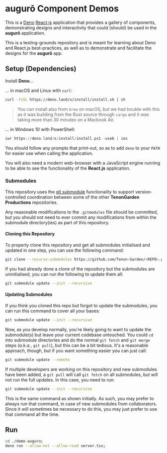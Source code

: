 # augurō Component Demos

This is a [Deno](https://deno.land/) [React.js](https://reactjs.org/) application that provides a gallery of components, demonstrating designs and interactivity that could (should) be used in the __augurō__ application.

This is a testing-grounds repository and is meant for learning about Deno and React.js best-practices, as well as to demonstrate and facilitate the designs for the __augurō__ app.

## Setup (Dependencies)

Install __Deno__...

... in macOS and Linux with `curl`:

```bash
curl -fsSL https://deno.land/x/install/install.sh | sh
```

> You can install also from `brew` on macOS, but we had trouble with this as it was building from the Rust source through `cargo` and it was taking more than 30 minutes on a Macbook Air.

... in Windows 10 with PowerShell:

```powershell
iwr https://deno.land/x/install/install.ps1 -useb | iex
```

You should follow any prompts that print-out, so as to add `deno` to your `PATH` for easier use when calling the application.

You will also need a modern web-browser with a JavaScript engine running to be able to see the functionality of the __React.js__ application.

### Submodules

This repository uses the [git submodule](https://git-scm.com/book/en/v2/Git-Tools-Submodules) functionality to support version-controlled coordination between some of the other __TenonGarden Productions__ repositories.

Any reasonable modifications to the `.gitmodules` file should be committed, but you should not need to ever commit any modifications from within the submodule directory(ies) as part of this repository.

#### Cloning this Repository

To properly clone this repository and get all submodules initialised and updated in one step, you can use the following command:

```bash
git clone --recurse-submodules https://github.com/Tenon-Garden/<REPO>.git
```

If you had already done a clone of the repository but the submodules are uninitialised, you can run the following to update them all:

```bash
git submodule update --init --recursive
```

#### Updating Submodules

If you think you cloned this repo but forgot to update the submodules, you can run this command to cover all your bases:

```bash
git submodule update --init --recursive
```

Now, as you develop normally, you're likely going to want to update the submodule(s) but leave your current codebase untouched. You could `cd` into submodule directories and do the normal `git fetch` and `git merge` steps (_a.k.a._, `git pull`), but this can be a bit tedious. It's a reasonable approach, though, but if you want something easier you can just call:

```bash
git submodule update --remote
```

If multiple developers are working on this repository and new submodules have been added, a `git pull` will call `git fetch` on all submodules, but will not run the full updates. In this case, you need to run:

```bash
git submodule update --init --recursive
```

This is the same command as shown initially. As such, you may prefer to always run that command, in case of new submodules from collaborators. Since it will sometimes be necessary to do this, you may just prefer to use that command all the time.

## Run

```bash
cd ./demo-auguro;
deno run --allow-net --allow-read server.tsx;
```

